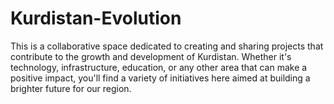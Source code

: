 # Kurdistan-Evolution
This is a collaborative space dedicated to creating and sharing projects that contribute to the growth and development of Kurdistan. Whether it's technology, infrastructure, education, or any other area that can make a positive impact, you'll find a variety of initiatives here aimed at building a brighter future for our region. 
